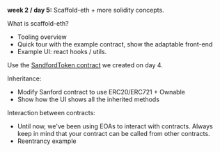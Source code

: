 **week 2 / day 5:** Scaffold-eth + more solidity concepts.

What is scaffold-eth? 
  - Tooling overview
  - Quick tour with the example contract, show the adaptable front-end
  - Example UI: react hooks / utils.

Use the [SandfordToken contract](https://github.com/carletex/week2-scripts/blob/main/day4/contracts/SanfordToken.sol) we created on day 4.

Inheritance:
  - Modify Sanford contract to use ERC20/ERC721 + Ownable
  - Show how the UI shows all the inherited methods

Interaction between contracts:
  - Until now, we've been using EOAs to interact with contracts. Always keep in mind that your contract can be called from other contracts.
  - Reentrancy example
